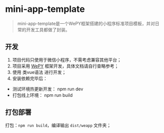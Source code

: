 # mini-app-template
> mini-app-template是一个WePY框架搭建的小程序标准项目模板，并对日常的开发工具都做了封装。

## 开发
 1. 项目代码只使用于微信小程序，不需考虑兼容其他平台；
 2. 项目采用 [WePY](https://wepyjs.github.io/wepy-docs/2.x/#/) 框架开发，具体文档请自行查略参考；
 3. 使用 类vue语法 进行开发；
 4. 安装依赖完毕后：
 * 测试环境热更新开发： npm run dev
 * 打包线上环境：      npm run build

## 打包部署
 打包：`npm run build`，编译输出 `dist/weapp` 文件夹；
